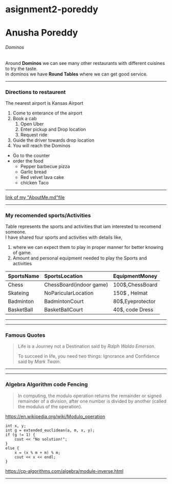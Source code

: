 # asignment2-poreddy
# Anusha Poreddy
###### Dominos
Around **Dominos** we can see many other restaurants with different cuisines to try the taste.<br>
In dominos we have **Round Tables** where we can get good service.

---
### Directions to restaurent

The nearest airport is Kansas Airport
1. Come to enterance of the airport
2. Book a cab
    1. Open Uber 
    2. Enter pickup and Drop location
    3. Request ride
3. Guide the driver towards drop location
4. You will reach the Dominos 

* Go to the counter
* order the food
    * Pepper barbecue pizza
    * Garlic bread
    * Red velvet lava cake
    * chicken Taco
---    

[link of my "AboutMe.md"file](https://github.com/anushaporeddy030697/assignment2-poreddy/blob/main/AboutMe.md) 

---
### My recomended sports/Activities
Table represents the  sports and activities that iam interested to recomend someone.<br>I have shared four sports and activities with details like,<br>
1. where we can expect them to play in proper manner for better knowing of game.
2. Amount and personal equipment needed to play the Sports and activities

| SportsName | SportsLocation | EquipmentMoney |
|:---        |:---            |:---   |
| Chess      | ChessBoard(indoor game) | 100$,ChessBoard |
| Skateing   | NoParicularLocation | 150$ , Helmat |
| Badminton  | BadmintonCourt | 80$,Eyeprotector |
| BasketBall | BasketBallCourt | 40$, code Dress |
---

---
### Famous Quotes
>Life is a Journey not a Destination said by *Ralph Waldo Emerson*.
>
>To succeed in life, you need two things: Ignorance and Confidence said by *Mark Twain*.
---


---
### Algebra Algorithm code Fencing
>In computing, the modulo operation returns the remainder or signed remainder of a division, after one number is divided by another (called the modulus of the operation).

<https://en.wikipedia.org/wiki/Modulo_operation>

```
int x, y;
int g = extended_euclidean(a, m, x, y);
if (g != 1) {
    cout << "No solution!";
}
else {
    x = (x % m + m) % m;
    cout << x << endl;
}
```
<https://cp-algorithms.com/algebra/module-inverse.html> 

---


